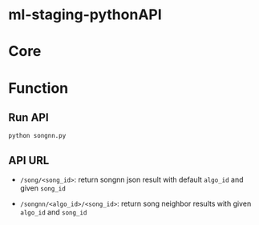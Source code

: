# ml-staging-pythonAPI

# Core

# Function

## Run API

```
python songnn.py
```

## API URL

- ``/song/<song_id>``: return songnn json result with default ``algo_id`` and given ``song_id``

- ``/songnn/<algo_id>/<song_id>``: return song neighbor results with given ``algo_id`` and ``song_id``
